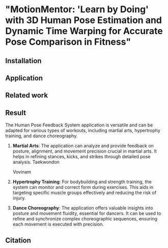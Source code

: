 # "MotionMentor: 'Learn by Doing' with 3D Human Pose Estimation and Dynamic Time Warping for Accurate Pose Comparison in Fitness"
## Installation 
## Application 
## Related work 
## Result 
The Human Pose Feedback System application is versatile and can be adapted for various types of workouts, including martial arts, hypertrophy training, and dance choreography. 

1. **Martial Arts**: The application can analyze and provide feedback on posture, alignment, and movement precision crucial in martial arts. It helps in refining stances, kicks, and strikes through detailed pose analysis.
   Taekwondon
   

   Vovinam
   
3. **Hypertrophy Training**: For bodybuilding and strength training, the system can monitor and correct form during exercises. This aids in targeting specific muscle groups effectively and reducing the risk of injury.

4. **Dance Choreography**: The application offers valuable insights into posture and movement fluidity, essential for dancers. It can be used to refine and synchronize complex choreographic sequences, ensuring each movement is executed with precision.


## Citation 
